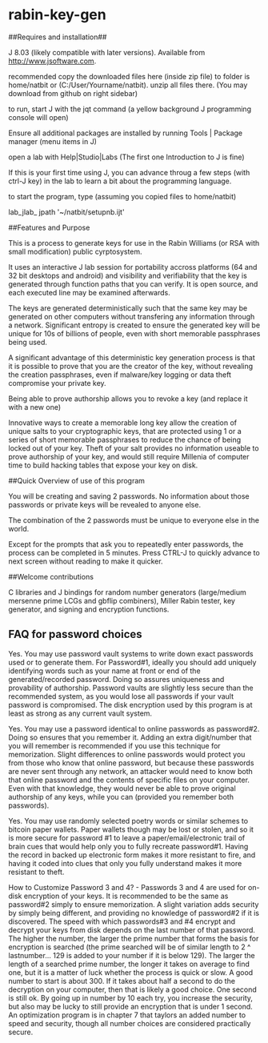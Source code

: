 rabin-key-gen
=============

##Requires and installation##

J 8.03 (likely compatible with later versions).  Available from http://www.jsoftware.com.

recommended copy the downloaded files here (inside zip file) to folder is home/natbit or (C:/User/Yourname/natbit).  unzip all files there.  (You may download from github on right sidebar)

to run, start J with the jqt command (a yellow background J programming console will open)

Ensure all additional packages are installed by running Tools | Package manager (menu items in J)

open a lab with Help|Studio|Labs (The first one Introduction to J is fine)

If this is your first time using J, you can advance throug a few steps (with ctrl-J key) in the lab to learn a bit about the programming language.

to start the program, type (assuming you copied files to home/natbit)

lab_jlab_ jpath '~/natbit/setupnb.ijt'

##Features and Purpose

This is a process to generate keys for use in the Rabin Williams (or RSA with small modification) public cyrptosystem.

It uses an interactive J lab session for portability accross platforms (64 and 32 bit desktops and android) and visibility and verifiability that the key is generated through function paths that you can verify.  It is open source, and each executed line may be examined afterwards.

The keys are generated deterministically such that the same key may be generated on other computers without transfering any information through a network.  Significant entropy is created to ensure the generated key will be unique for 10s of billions of people, even with short memorable passphrases being used.

A significant advantage of this deterministic key generation process is that it is possible to prove that you are the creator of the key, without revealing the creation passphrases, even if malware/key logging or data theft compromise your private key.  

Being able to prove authorship allows you to revoke a key (and replace it with a new one)

Innovative ways to create a memorable long key allow the creation of unique salts to your cryptographic keys, that are protected using 1 or a series of short memorable passphrases to reduce the chance of being locked out of your key.  Theft of your salt provides no information useable to prove authorship of your key, and would still require Millenia of computer time to build hacking tables that expose your key on disk.

##Quick Overview of use of this program

You will be creating and saving 2 passwords.  No information about those passwords or private keys will be revealed to anyone else.  

The combination of the 2 passwords must be unique to everyone else in the world.

Except for the prompts that ask you to repeatedly enter passwords, the process can be completed in 5 minutes.  Press CTRL-J to quickly advance to next screen without reading to make it quicker.

##Welcome contributions

C libraries and J bindings for random number generators (large/medium mersenne prime LCGs and gbflip combiners), Miller Rabin tester, key generator, and signing and encryption functions.

## FAQ for password choices

Yes.  You may use password vault systems to write down exact passwords used or to generate them.  For Password#1, ideally you should add uniquely identifying words such as your name at front or end of the generated/recorded password.  Doing so assures uniqueness and provability of authorship.  Password vaults are slightly less secure than the recommended system, as you would lose all passwords if your vault password is compromised.  The disk encryption used by this program is at least as strong as any current vault system.

Yes.  You may use a password identical to online passwords as password#2.  Doing so ensures that you remember it.  Adding an extra digit/number that you will remember is recommended if you use this technique for memorization.  Slight differences to online passwords would protect you from those who know that online password, but because these passwords are never sent through any network, an attacker would need to know both that online password and the contents of specific files on your computer.  Even with that knowledge, they would never be able to prove original authorship of any keys, while you can (provided you remember both passwords).

Yes.  You may use randomly selected poetry words or similar schemes to bitcoin paper wallets.  Paper wallets though may be lost or stolen, and so it is more secure for password #1 to leave a paper/email/electronic trail of brain cues that would help only you to fully recreate password#1.  Having the record in backed up electronic form makes it more resistant to fire, and having it coded into clues that only you fully understand makes it more resistant to theft.

How to Customize Password 3 and 4? - Passwords 3 and 4 are used for on-disk encryption of your keys.  It is recommended to be the same as password#2 simply to ensure memorization.  A slight variation adds security by simply being different, and providing no knowledge of password#2 if it is discovered.  The speed with which passwords#3 and #4 encrypt and decrypt your keys from disk depends on the last number of that password.  The higher the number, the larger the prime number that forms the basis for encryption is searched (the prime searched will be of similar length to  2 ^ lastnumber... 129 is added to your number if it is below 129).  The larger the length of a searched prime number, the longer it takes on average to find one, but it is a matter of luck whether the process is quick or slow.  A good number to start is about 300.  If it takes about half a second to do the decryption on your computer, then that is likely a good choice.  One second is still ok.  By going up in number by 10 each try, you increase the security, but also may be lucky to still provide an encryption that is under 1 second.  An optimization program is in chapter 7 that taylors an added number to speed and security, though all number choices are considered practically secure.
